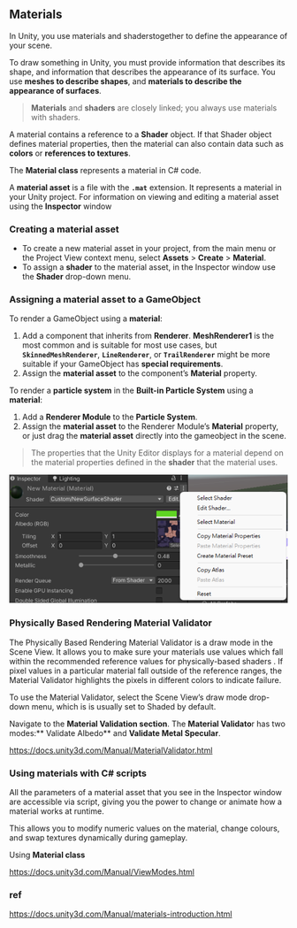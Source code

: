 ## Materials
In Unity, you use materials and shaderstogether to define the appearance of your scene.

To draw something in Unity, you must provide information that describes its shape, and information that describes the appearance of its surface. You use **meshes to describe shapes**, and **materials to describe the appearance of surfaces**.

> **Materials** and **shaders** are closely linked; you always use materials with shaders.

A material contains a reference to a **Shader** object. If that Shader object defines material properties, then the material can also contain data such as **colors** or **references to textures**.

The **Material class** represents a material in C# code. 

A **material asset** is a file with the **`.mat`** extension. It represents a material in your Unity project. For information on viewing and editing a material asset using the **Inspector** window


### Creating a material asset
-   To create a new material asset in your project, from the main menu or the Project View context menu, select **Assets** > **Create** > **Material**.
-   To assign a **shader** to the material asset, in the Inspector window use the **Shader** drop-down menu.


### Assigning a material asset to a GameObject
To render a GameObject using a **material**:

1. Add a component that inherits from **Renderer**. **MeshRenderer1** is the most common and is suitable for most use cases, but **`SkinnedMeshRenderer`**, **`LineRenderer`**, or **`TrailRenderer`** might be more suitable if your GameObject has **special requirements**.
2. Assign the **material asset** to the component’s **Material** property.

To render a **particle system** in the **Built-in Particle System** using a **material**:

1. Add a **Renderer Module** to the **Particle System**.
2. Assign the **material asset** to the Renderer Module’s **Material** property, or just drag the **material asset** directly into the gameobject in the scene.


> The properties that the Unity Editor displays for a material depend on the material properties defined in the **shader** that the material uses.





![](./img/material_setting.png)



### Physically Based Rendering Material Validator

The Physically Based Rendering Material Validator is a draw mode in the Scene
 View. It allows you to make sure your materials use values which fall within the recommended reference values for physically-based shaders
. If pixel
 values in a particular material fall outside of the reference ranges, the Material Validator highlights the pixels in different colors to indicate failure.

To use the Material Validator, select the Scene View’s draw mode drop-down menu, which is is usually set to Shaded by default.


Navigate to the **Material Validation section**. The **Material Validato**r has two modes:** Validate Albedo** and **Validate Metal Specular**.

https://docs.unity3d.com/Manual/MaterialValidator.html


### Using materials with C# scripts
All the parameters of a material asset that you see in the Inspector window are accessible via script, giving you the power to change or animate how a material works at runtime.

This allows you to modify numeric values on the material, change colours, and swap textures dynamically during gameplay. 

Using **Material class**

https://docs.unity3d.com/Manual/ViewModes.html



### ref
https://docs.unity3d.com/Manual/materials-introduction.html
